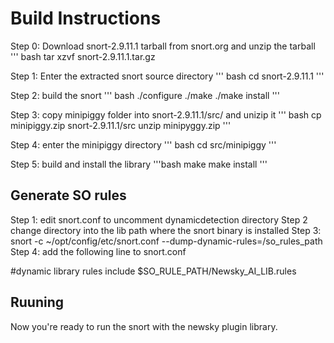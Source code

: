 # Build Instructions

Step 0: Download snort-2.9.11.1 tarball from snort.org and unzip the tarball
''' bash
tar xzvf snort-2.9.11.1.tar.gz

Step 1: Enter the extracted snort source directory
''' bash
cd snort-2.9.11.1
'''

Step 2: build the snort
''' bash
./configure
./make
./make install
'''

Step 3: copy minipiggy folder into snort-2.9.11.1/src/ and unizip it
''' bash
cp minipiggy.zip snort-2.9.11.1/src
unzip minipyggy.zip
'''

Step 4: enter the minipiggy directory
''' bash
cd src/minipiggy
'''

Step 5: build and install the library
'''bash
make
make install
'''


## Generate SO rules

Step 1: edit snort.conf to uncomment dynamicdetection directory
Step 2  change directory into the lib path where the snort binary is installed
Step 3: snort -c ~/opt/config/etc/snort.conf --dump-dynamic-rules=/so_rules_path
Step 4: add the following line to snort.conf

#dynamic library rules
include $SO_RULE_PATH/Newsky_AI_LIB.rules

## Ruuning

Now you're ready to run the snort with the newsky plugin library.


